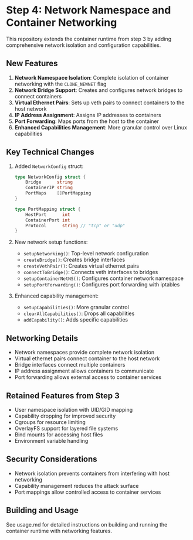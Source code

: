 # Step 4: Network Namespace and Container Networking

This repository extends the container runtime from step 3 by adding comprehensive network isolation and configuration capabilities.

## New Features

1. **Network Namespace Isolation**: Complete isolation of container networking with the `CLONE_NEWNET` flag
2. **Network Bridge Support**: Creates and configures network bridges to connect containers
3. **Virtual Ethernet Pairs**: Sets up veth pairs to connect containers to the host network
4. **IP Address Assignment**: Assigns IP addresses to containers
5. **Port Forwarding**: Maps ports from the host to the container
6. **Enhanced Capabilities Management**: More granular control over Linux capabilities

## Key Technical Changes

1. Added `NetworkConfig` struct:
   ```go
   type NetworkConfig struct {
       Bridge      string
       ContainerIP string
       PortMaps    []PortMapping
   }
   
   type PortMapping struct {
       HostPort      int
       ContainerPort int
       Protocol      string // "tcp" or "udp"
   }
   ```

2. New network setup functions:
   - `setupNetworking()`: Top-level network configuration
   - `createBridge()`: Creates bridge interfaces
   - `createVethPair()`: Creates virtual ethernet pairs
   - `connectToBridge()`: Connects veth interfaces to bridges
   - `setupContainerNetNS()`: Configures container network namespace
   - `setupPortForwarding()`: Configures port forwarding with iptables

3. Enhanced capability management:
   - `setupCapabilities()`: More granular control
   - `clearAllCapabilities()`: Drops all capabilities
   - `addCapability()`: Adds specific capabilities

## Networking Details

- Network namespaces provide complete network isolation
- Virtual ethernet pairs connect container to the host network
- Bridge interfaces connect multiple containers
- IP address assignment allows containers to communicate
- Port forwarding allows external access to container services

## Retained Features from Step 3

- User namespace isolation with UID/GID mapping
- Capability dropping for improved security
- Cgroups for resource limiting
- OverlayFS support for layered file systems
- Bind mounts for accessing host files
- Environment variable handling

## Security Considerations

- Network isolation prevents containers from interfering with host networking
- Capability management reduces the attack surface
- Port mappings allow controlled access to container services

## Building and Usage

See usage.md for detailed instructions on building and running the container runtime with networking features.
